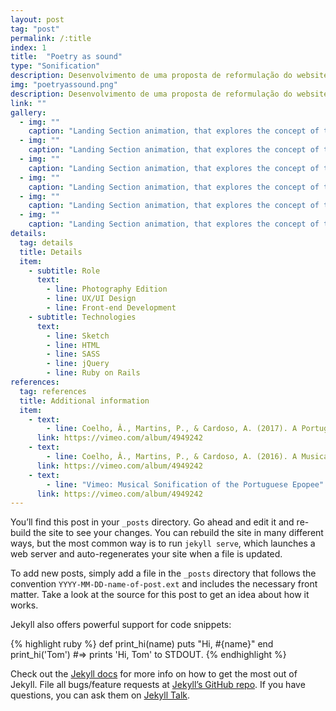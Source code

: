 ```yaml
---
layout: post
tag: "post"
permalink: /:title
index: 1
title:  "Poetry as sound"
type: "Sonification"
description: Desenvolvimento de uma proposta de reformulação do website da HYP mantendo a identidade da empresa já existente. Tentou-se criar uma nova abordagem gráfica para uma identidade já construída, renovando a exploração e aplicação da marca nos diferentes meios existentes.
img: "poetryassound.png"
description: Desenvolvimento de uma proposta de reformulação do website da HYP mantendo a identidade da empresa já existente. Tentou-se criar uma nova abordagem gráfica para uma identidade já construída, renovando a exploração e aplicação da marca nos diferentes meios existentes.
link: ""
gallery:
  - img: ""
    caption: "Landing Section animation, that explores the concept of the identity."
  - img: ""
    caption: "Landing Section animation, that explores the concept of the identity."
  - img: ""
    caption: "Landing Section animation, that explores the concept of the identity."
  - img: ""
    caption: "Landing Section animation, that explores the concept of the identity."
  - img: ""
    caption: "Landing Section animation, that explores the concept of the identity."
  - img: ""
    caption: "Landing Section animation, that explores the concept of the identity."
details:
  tag: details
  title: Details
  item:
    - subtitle: Role
      text:
        - line: Photography Edition
        - line: UX/UI Design
        - line: Front-end Development
    - subtitle: Technologies
      text:
        - line: Sketch
        - line: HTML
        - line: SASS
        - line: jQuery
        - line: Ruby on Rails
references:
  tag: references
  title: Additional information
  item:
    - text:
        - line: Coelho, Â., Martins, P., & Cardoso, A. (2017). A Portuguese Epopee Seen Through Sound. Paper presented at the xCoAx Conference, Porto, Portugal.
      link: https://vimeo.com/album/4949242
    - text:
        - line: Coelho, Â., Martins, P., & Cardoso, A. (2016). A Musical Sonification of the Portuguese Epopee. Paper presented at the Workshop on Musical Metacreation (MUME), Paris, France.
      link: https://vimeo.com/album/4949242
    - text:
        - line: "Vimeo: Musical Sonification of the Portuguese Epopee"
      link: https://vimeo.com/album/4949242
---
```

You’ll find this post in your `_posts` directory. Go ahead and edit it and re-build the site to see your changes. You can rebuild the site in many different ways, but the most common way is to run `jekyll serve`, which launches a web server and auto-regenerates your site when a file is updated.

To add new posts, simply add a file in the `_posts` directory that follows the convention `YYYY-MM-DD-name-of-post.ext` and includes the necessary front matter. Take a look at the source for this post to get an idea about how it works.

Jekyll also offers powerful support for code snippets:

{% highlight ruby %}
def print_hi(name)
  puts "Hi, #{name}"
end
print_hi('Tom')
#=> prints 'Hi, Tom' to STDOUT.
{% endhighlight %}

Check out the [Jekyll docs][jekyll-docs] for more info on how to get the most out of Jekyll. File all bugs/feature requests at [Jekyll’s GitHub repo][jekyll-gh]. If you have questions, you can ask them on [Jekyll Talk][jekyll-talk].

[jekyll-docs]: https://jekyllrb.com/docs/home
[jekyll-gh]:   https://github.com/jekyll/jekyll
[jekyll-talk]: https://talk.jekyllrb.com/
